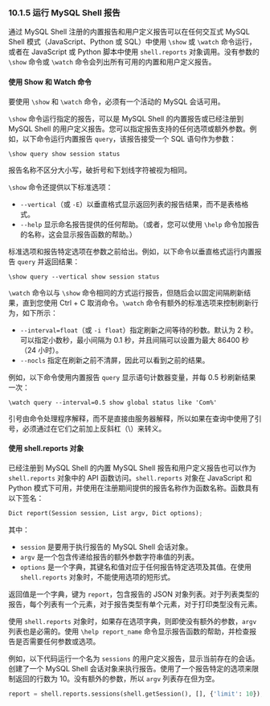 ### 10.1.5 运行 MySQL Shell 报告

通过 MySQL Shell 注册的内置报告和用户定义报告可以在任何交互式 MySQL Shell 模式（JavaScript、Python 或 SQL）中使用 `\show` 或 `\watch` 命令运行，或者在 JavaScript 或 Python 脚本中使用 `shell.reports` 对象调用。没有参数的 `\show` 命令或 `\watch` 命令会列出所有可用的内置和用户定义报告。

#### 使用 Show 和 Watch 命令

要使用 `\show` 和 `\watch` 命令，必须有一个活动的 MySQL 会话可用。

`\show` 命令运行指定的报告，可以是 MySQL Shell 的内置报告或已经注册到 MySQL Shell 的用户定义报告。您可以指定报告支持的任何选项或额外参数。例如，以下命令运行内置报告 `query`，该报告接受一个 SQL 语句作为参数：

```
\show query show session status
```

报告名称不区分大小写，破折号和下划线字符被视为相同。

`\show` 命令还提供以下标准选项：

- `--vertical`（或 `-E`）以垂直格式显示返回列表的报告结果，而不是表格格式。
- `--help` 显示命名报告提供的任何帮助。（或者，您可以使用 `\help` 命令加报告的名称，这会显示报告函数的帮助。）

标准选项和报告特定选项在参数之前给出。例如，以下命令以垂直格式运行内置报告 `query` 并返回结果：

```
\show query --vertical show session status
```

`\watch` 命令以与 `\show` 命令相同的方式运行报告，但随后会以固定间隔刷新结果，直到您使用 Ctrl + C 取消命令。`\watch` 命令有额外的标准选项来控制刷新行为，如下所示：

- `--interval=float`（或 `-i float`）指定刷新之间等待的秒数。默认为 2 秒。可以指定小数秒，最小间隔为 0.1 秒，并且间隔可以设置为最大 86400 秒（24 小时）。
- `--nocls` 指定在刷新之前不清屏，因此可以看到之前的结果。

例如，以下命令使用内置报告 `query` 显示语句计数器变量，并每 0.5 秒刷新结果一次：

```
\watch query --interval=0.5 show global status like 'Com%'
```

引号由命令处理程序解释，而不是直接由服务器解释，所以如果在查询中使用了引号，必须通过在它们之前加上反斜杠（\）来转义。

#### 使用 shell.reports 对象

已经注册到 MySQL Shell 的内置 MySQL Shell 报告和用户定义报告也可以作为 `shell.reports` 对象中的 API 函数访问。`shell.reports` 对象在 JavaScript 和 Python 模式下可用，并使用在注册期间提供的报告名称作为函数名称。函数具有以下签名：

```python
Dict report(Session session, List argv, Dict options);
```

其中：

- `session` 是要用于执行报告的 MySQL Shell 会话对象。
- `argv` 是一个包含传递给报告的额外参数字符串值的列表。
- `options` 是一个字典，其键名和值对应于任何报告特定选项及其值。在使用 `shell.reports` 对象时，不能使用选项的短形式。

返回值是一个字典，键为 `report`，包含报告的 JSON 对象列表。对于列表类型的报告，每个列表有一个元素，对于报告类型有单个元素，对于打印类型没有元素。

使用 `shell.reports` 对象时，如果存在选项字典，则即使没有额外的参数，`argv` 列表也是必需的。使用 `\help report_name` 命令显示报告函数的帮助，并检查报告是否需要任何参数或选项。

例如，以下代码运行一个名为 `sessions` 的用户定义报告，显示当前存在的会话。创建了一个 MySQL Shell 会话对象来执行报告。使用了一个报告特定的选项来限制返回的行数为 10。没有额外的参数，所以 `argv` 列表存在但为空。

```python
report = shell.reports.sessions(shell.getSession(), [], {'limit': 10});
```